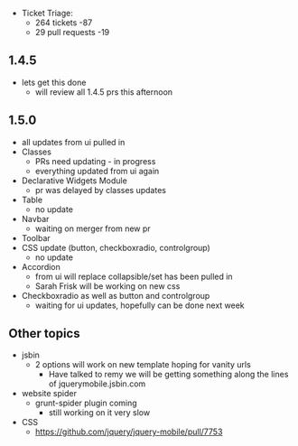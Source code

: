 * Ticket Triage:
  * 264 tickets -87 <!-- 293 -->
  * 29 pull requests -19

## 1.4.5
  * lets get this done
    * will review all 1.4.5 prs this afternoon

## 1.5.0
  * all updates from ui pulled in
  * Classes
    * PRs need updating - in progress
    * everything updated from ui again
  * Declarative Widgets Module
    * pr was delayed by classes updates
  * Table
    * no update
  * Navbar
    * waiting on merger from new pr
  * Toolbar
  * CSS update (button, checkboxradio, controlgroup)
    * no update
  * Accordion
    * from ui will replace collapsible/set has been pulled in
    * Sarah Frisk will be working on new css
  * Checkboxradio as well as button and controlgroup
    * waiting for ui updates, hopefully can be done next week

## Other topics
  * jsbin
    * 2 options will work on new template hoping for vanity urls
      * Have talked to remy we will be getting something along the lines of jquerymobile.jsbin.com
  * website spider
    * grunt-spider plugin coming
      * still working on it very slow
  * CSS
    * https://github.com/jquery/jquery-mobile/pull/7753
